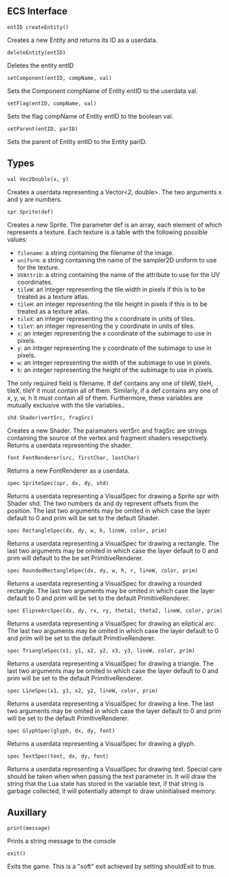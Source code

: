ECS Interface
-------------

`entID createEntity()`

Creates a new Entity and returns its ID as a userdata.

`deleteEntity(entID)`

Deletes the entity entID

`setComponent(entID, compName, val)`

Sets the Component compName of Entity entID to the userdata val.

`setFlag(entID, compName, val)`

Sets the flag compName of Entity entID to the boolean val.

`setParent(entID, parID)`

Sets the parent of Entity entID to the Entity parID.

Types
-----

`val Vec2Double(x, y)`

Creates a userdata representing a Vector<2, double>. The two arguments x and y are numbers.

`spr Sprite(def)`

Creates a new Sprite. The parameter def is an array, each element of which represents a texture. Each texture is a table with the following possible values:
* `filename`: a string containing the filename of the image.
* `uniform`: a string containing the name of the sampler2D uniform to use for the texture.
* `UVAttrib`: a string containing the name of the attribute to use for the UV coordinates.
* `tileW`: an integer representing the tile width in pixels if this is to be treated as a texture atlas.
* `tileH`: an integer representing the tile height in pixels if this is to be treated as a texture atlas.
* `tileX`: an integer representing the x coordinate in units of tiles.
* `tileY`: an integer representing the y coordinate in units of tiles.
* `x`: an integer representing the x coordinate of the subimage to use in pixels.
* `y`: an integer representing the y coordinate of the subimage to use in pixels.
* `w`: an integer representing the width of the subimage to use in pixels.
* `h`: an integer representing the height of the subimage to use in pixels.

The only required field is filename. If def contains any one of tileW, tileH, tileX, tileY it must contain all of them. Similarly, if a def contains any one of x, y, w, h it must contain all of them. Furthermore, these variables are mutually exclusive with the tile variables..

`shd Shader(vertSrc, fragSrc)`

Creates a new Shader. The paramaters vertSrc and fragSrc are strings containing the source of the vertex and fragment shaders resepctively. Returns a userdata representing the shader.

`font FontRenderer(src, firstChar, lastChar)`

Returns a new FontRenderer as a userdata.

`spec SpriteSpec(spr, dx, dy, shd)`

Returns a userdata representing a VisualSpec for drawing a Sprite spr with Shader shd. The two numbers dx and dy represent offsets from the position. The last two arguments may be omited in which case the layer default to 0 and prim will be set to the default Shader.

`spec RectangleSpec(dx, dy, w, h, lineW, color, prim)`

Returns a userdata representing a VisualSpec for drawing a rectangle. The last two arguments may be omited in which case the layer default to 0 and prim will default to the be set PrimitiveRenderer.

`spec RoundedRectangleSpec(dx, dy, w, h, r, lineW, color, prim)`

Returns a userdata representing a VisualSpec for drawing a rounded rectangle. The last two arguments may be omited in which case the layer default to 0 and prim will be set to the default PrimitiveRenderer.

`spec ElipseArcSpec(dx, dy, rx, ry, theta1, theta2, lineW, color, prim)`

Returns a userdata representing a VisualSpec for drawing an eliptical arc. The last two arguments may be omited in which case the layer default to 0 and prim will be set to the default PrimitiveRenderer.

`spec TriangleSpec(x1, y1, x2, y2, x3, y3, lineW, color, prim)`

Returns a userdata representing a VisualSpec for drawing a triangle. The last two arguments may be omited in which case the layer default to 0 and prim will be set to the default PrimitiveRenderer.

`spec LineSpec(x1, y1, x2, y2, lineW, color, prim)`

Returns a userdata representing a VisualSpec for drawing a line. The last two arguments may be omited in which case the layer default to 0 and prim will be set to the default PrimitiveRenderer.

`spec GlyphSpec(glyph, dx, dy, font)`

Returns a userdata representing a VisualSpec for drawing a glyph.

`spec TextSpec(text, dx, dy, font)`

Returns a userdata representing a VisualSpec for drawing text. Special care should be taken when when passing the text parameter in. It will draw the string that the Lua state has stored in the variable text, if that string is garbage collected, it will potentially attempt to draw uninitialised memory.

Auxillary
---------

`print(message)`

Prints a string message to the console

`exit()`

Exits the game. This is a "soft" exit achieved by setting shouldExit to true.
